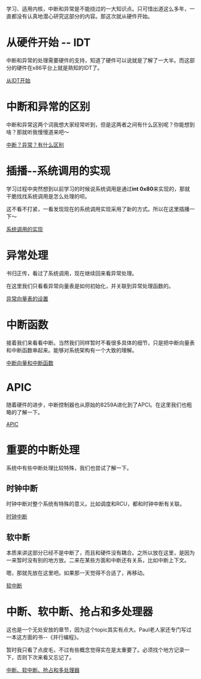 学习、适用内核，中断和异常是不能绕过的一大知识点。只可惜出道这么多年，一直都没有认真地潜心研究这部分的内容。那这次就从硬件开始。

# 从硬件开始 -- IDT

中断和异常的处理需要硬件的支持，知道了硬件可以说就是了解了一大半。而这部分的硬件在x86平台上就是熟知的IDT了。

[从IDT开始][1]

# 中断和异常的区别

中断和异常这两个词我想大家经常听到，但是这两者之间有什么区别呢？你能想到啥？那就听我慢慢道来吧～

[中断？异常？有什么区别][2]

# 插播--系统调用的实现

学习过程中突然想到以前学习的时候说系统调用是通过**int 0x80**来实现的，那就干脆找找系统调用是怎么处理的呗。

这不看不打紧，一看发现现在的系统调用实现采用了新的方式。所以在这里插播一下～

[系统调用的实现][3]

# 异常处理

书归正传，看过了系统调用，现在继续回来看异常处理。

在这里我们只看看异常向量表是如何初始化，并关联到异常处理函数的。

[异常向量表的设置][4]

# 中断函数

接着我们来看看中断。当然我们同样暂时不看很多具体的细节，只是把中断向量表和中断函数串起来。能够对系统架构有一个大致的理解。

[中断向量和中断函数][5]

# APIC

随着硬件的进步，中断控制器也从原始的8259A进化到了APCI。在这里我们也粗略的了解一下。

[APIC][6]

# 重要的中断处理

系统中有些中断处理比较特殊，我们也尝试了解一下。

## 时钟中断

时钟中断对整个系统有特殊的意义。比如调度和RCU，都和时钟中断有关联。

[时钟中断][7]

## 软中断

本质来讲这部分已经不是中断了，而且和硬件没有耦合。之所以放在这里，是因为一来暂时没有别的地方放。二来在某些方面和中断还有关系，比如中断上下文。

嗯，那就先放在这里吧。如果那一天觉得不合适了，再移动。

[软中断][8]

# 中断、软中断、抢占和多处理器

这也是一个无处安放的章节，因为这个topic其实有点大。Paul老人家还专门写过一本这方面的书--《并行编程》。

暂时我只看了点皮毛，不过有些概念觉得实在是太重要了。必须找个地方记录一下，否则下次来看又忘记了。

[中断、软中断、抢占和多处理器][9]

[1]: /interrupt_exception/01-idt.md
[2]: /interrupt_exception/02-difference.md
[3]: /interrupt_exception/03-syscall.md
[4]: /interrupt_exception/04-exception_vector_setup.md
[5]: /interrupt_exception/05-interrupt_handler.md
[6]: /interrupt_exception/06-apic.md
[7]: /interrupt_exception/07-timer_interrupt.md
[8]: /interrupt_exception/08-softirq.md
[9]: /interrupt_exception/09-irq_softirq_preempt_and_smp.md
